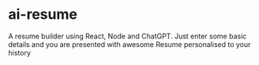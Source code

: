 # ai-resume
A resume builder using React, Node and ChatGPT.
Just enter some basic details and you are presented with awesome Resume personalised to your history
